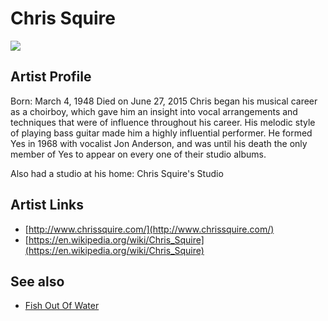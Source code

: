 # Chris Squire

![](../../asssets/artists/Chris_Squire.png)

## Artist Profile

Born: March 4, 1948
Died on June 27, 2015
Chris began his musical career as a choirboy, which gave him an insight into vocal arrangements and techniques that were of influence throughout his career. His melodic style of playing bass guitar made him a highly influential performer. He formed Yes in 1968 with vocalist Jon Anderson, and was until his death the only member of Yes to appear on every one of their studio albums.

Also had a studio at his home: Chris Squire's Studio

## Artist Links

- [http://www.chrissquire.com/](http://www.chrissquire.com/)
- [https://en.wikipedia.org/wiki/Chris_Squire](https://en.wikipedia.org/wiki/Chris_Squire)


## See also

- [Fish Out Of Water](Chris_Squire-Fish_Out_Of_Water.md)
